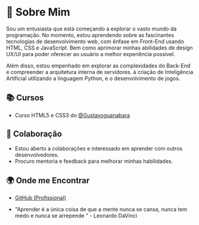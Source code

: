 # 👋 Sobre Mim

Sou um entusiasta que está começando a explorar o vasto mundo da programação. No momento, estou aprendendo sobre as fascinantes tecnologias de desenvolvimento web, com ênfase em Front-End usando HTML, CSS e JavaScript. Bem como aprimorar minhas abilidades de design UX/UI para poder oferecer ao usuário a melhor experiência possível.

Além disso, estou empenhado em explorar as complexidades do Back-End e compreender a arquitetura interna de servidores. à criação de Inteligência Artificial utilizando a linguagem Python, e o desenvolvimento de jogos.

## 📚 Cursos 

- Curso HTML5 e CSS3 do <a href="https://github.com/gustavoguanabara" target="_Blank">@Gustavoguanabara</a>

## 🤝 Colaboração

- Estou aberto a colaborações e interessado em aprender com outros desenvolvedores.
- Procuro mentoria e feedback para melhorar minhas habilidades.

## 🌍 Onde me Encontrar

- <a href="https://gabrielsantos789.github.io">GitHub (Profissional)</a>


- "Aprender é a única coisa de que a mente nunca se cansa, nunca tem medo e nunca se arrepende "
        - Leonardo DaVinci


